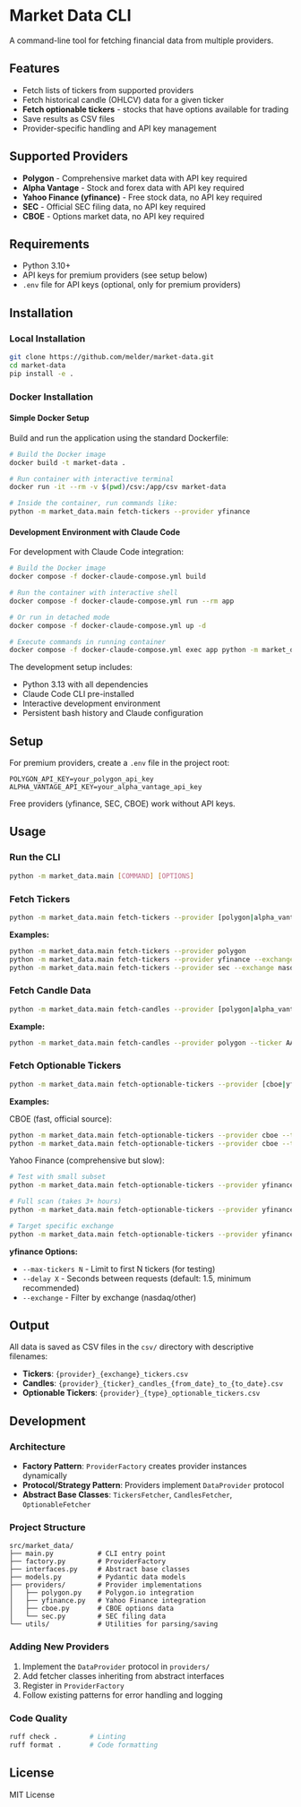 # Market Data CLI

A command-line tool for fetching financial data from multiple providers.

## Features

- Fetch lists of tickers from supported providers
- Fetch historical candle (OHLCV) data for a given ticker
- **Fetch optionable tickers** - stocks that have options available for trading
- Save results as CSV files
- Provider-specific handling and API key management

## Supported Providers

- **Polygon** - Comprehensive market data with API key required
- **Alpha Vantage** - Stock and forex data with API key required  
- **Yahoo Finance (yfinance)** - Free stock data, no API key required
- **SEC** - Official SEC filing data, no API key required
- **CBOE** - Options market data, no API key required

## Requirements

- Python 3.10+
- API keys for premium providers (see setup below)
- `.env` file for API keys (optional, only for premium providers)

## Installation

### Local Installation

```sh
git clone https://github.com/melder/market-data.git
cd market-data
pip install -e .
```

### Docker Installation

#### Simple Docker Setup

Build and run the application using the standard Dockerfile:

```sh
# Build the Docker image
docker build -t market-data .

# Run container with interactive terminal
docker run -it --rm -v $(pwd)/csv:/app/csv market-data

# Inside the container, run commands like:
python -m market_data.main fetch-tickers --provider yfinance
```

#### Development Environment with Claude Code

For development with Claude Code integration:

```sh
# Build the Docker image
docker compose -f docker-claude-compose.yml build

# Run the container with interactive shell
docker compose -f docker-claude-compose.yml run --rm app

# Or run in detached mode
docker compose -f docker-claude-compose.yml up -d

# Execute commands in running container
docker compose -f docker-claude-compose.yml exec app python -m market_data.main --help
```

The development setup includes:
- Python 3.13 with all dependencies
- Claude Code CLI pre-installed
- Interactive development environment
- Persistent bash history and Claude configuration

## Setup

For premium providers, create a `.env` file in the project root:

```
POLYGON_API_KEY=your_polygon_api_key
ALPHA_VANTAGE_API_KEY=your_alpha_vantage_api_key
```

Free providers (yfinance, SEC, CBOE) work without API keys.


## Usage

### Run the CLI

```sh
python -m market_data.main [COMMAND] [OPTIONS]
```

### Fetch Tickers

```sh
python -m market_data.main fetch-tickers --provider [polygon|alpha_vantage|yfinance|sec] [--exchange nasdaq]
```

**Examples:**
```sh
python -m market_data.main fetch-tickers --provider polygon
python -m market_data.main fetch-tickers --provider yfinance --exchange nasdaq
python -m market_data.main fetch-tickers --provider sec --exchange nasdaq
```

### Fetch Candle Data

```sh
python -m market_data.main fetch-candles --provider [polygon|alpha_vantage|yfinance] --ticker TICKER --from-date YYYY-MM-DD [--to-date YYYY-MM-DD] [--timespan day|hour|minute] [--multiplier N]
```

**Example:**
```sh
python -m market_data.main fetch-candles --provider polygon --ticker AAPL --from-date 2024-01-01 --to-date 2024-06-01
```

### Fetch Optionable Tickers

```sh
python -m market_data.main fetch-optionable-tickers --provider [cboe|yfinance] [OPTIONS]
```

**Examples:**

CBOE (fast, official source):
```sh
python -m market_data.main fetch-optionable-tickers --provider cboe --type weeklies
python -m market_data.main fetch-optionable-tickers --provider cboe --type all
```

Yahoo Finance (comprehensive but slow):
```sh
# Test with small subset
python -m market_data.main fetch-optionable-tickers --provider yfinance --max-tickers 100 --delay 2.0

# Full scan (takes 3+ hours)
python -m market_data.main fetch-optionable-tickers --provider yfinance --delay 1.5

# Target specific exchange
python -m market_data.main fetch-optionable-tickers --provider yfinance --exchange nasdaq
```

**yfinance Options:**
- `--max-tickers N` - Limit to first N tickers (for testing)
- `--delay X` - Seconds between requests (default: 1.5, minimum recommended)
- `--exchange` - Filter by exchange (nasdaq/other)

## Output

All data is saved as CSV files in the `csv/` directory with descriptive filenames:

- **Tickers**: `{provider}_{exchange}_tickers.csv`
- **Candles**: `{provider}_{ticker}_candles_{from_date}_to_{to_date}.csv`
- **Optionable Tickers**: `{provider}_{type}_optionable_tickers.csv`

## Development

### Architecture
- **Factory Pattern**: `ProviderFactory` creates provider instances dynamically
- **Protocol/Strategy Pattern**: Providers implement `DataProvider` protocol
- **Abstract Base Classes**: `TickersFetcher`, `CandlesFetcher`, `OptionableFetcher`

### Project Structure
```
src/market_data/
├── main.py           # CLI entry point
├── factory.py        # ProviderFactory
├── interfaces.py     # Abstract base classes
├── models.py         # Pydantic data models
├── providers/        # Provider implementations
│   ├── polygon.py    # Polygon.io integration
│   ├── yfinance.py   # Yahoo Finance integration
│   ├── cboe.py       # CBOE options data
│   └── sec.py        # SEC filing data
└── utils/            # Utilities for parsing/saving
```

### Adding New Providers
1. Implement the `DataProvider` protocol in `providers/`
2. Add fetcher classes inheriting from abstract interfaces
3. Register in `ProviderFactory`
4. Follow existing patterns for error handling and logging

### Code Quality
```sh
ruff check .        # Linting
ruff format .       # Code formatting
```

## License

MIT License
